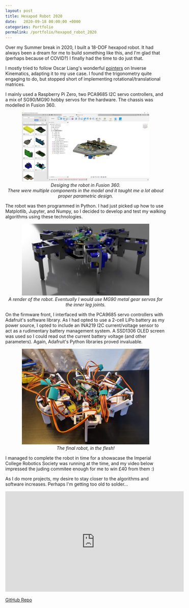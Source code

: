 ```yaml
---
layout: post
title: Hexapod Robot 2020
date:   2020-09-18 00:00:00 +0000
categories: Portfolio
permalink: /portfolio/hexapod_robot_2020
---
```


Over my Summer break in 2020, I built a 18-DOF hexapod robot. It had always been a dream for me to build something like this, and I'm glad that (perhaps because of COVID?) I finally had the time to do just that.

I mostly tried to follow Oscar Liang's wonderful [pointers](https://oscarliang.com/inverse-kinematics-implementation-hexapod-robots/) on Inverse Kinematics, adapting it to my use case. I found the trigonometry quite engaging to do, but stopped short of implementing rotational/translational matrices.

I mainly used a Raspberry Pi Zero, two PCA9685 I2C servo controllers, and a mix of SG90/MG90 hobby servos for the hardware. The chassis was modelled in Fusion 360.

<p align="center">
  <img width="400" src="../assets/Hexapod/hex_design_process.png">
  <br>
  <i>Desiging the robot in Fusion 360.<br>There were multiple components in the model and it taught me a lot about proper parametric design.</i>
</p>

The robot was then programmed in Python. I had just picked up how to use Matplotlib, Jupyter, and Numpy, so I decided to develop and test my walking algorithms using these technologies.

<p align="center">
  <img width="400" src="../assets/Hexapod/hex_render.jpg">
  <br>
  <i>A render of the robot. Eventually I would use MG90 metal gear servos for the inner leg joints.</i>
</p>

On the firmware front, I interfaced with the PCA9685 servo controllers with Adafruit's software library. As I had opted to use a 2-cell LiPo battery as my power source, I opted to include an INA219 I2C current/voltage sensor to act as a rudimentary battery management system. A SSD1306 OLED screen was used so I could read out the current battery voltage (and other parameters). Again, Adafruit's Python libraries proved invaluable.

<p align="center">
  <img width="400" src="../assets/Hexapod/hex_photo.jpg">
  <br>
  <i>The final robot, in the flesh!</i>
</p>

I managed to complete the robot in time for a showacase the Imperial College Robotics Society was running at the time, and my video below impressed the juding commitee enough for me to win £40 from them :)

As I do more projects, my desire to stay closer to the algorithms and software increases. Perhaps I'm getting too old to solder...

<iframe width="560" height="315" src="https://www.youtube.com/embed/wyfHojq9Sp4" title="YouTube video player" frameborder="0" allow="accelerometer; autoplay; clipboard-write; encrypted-media; gyroscope; picture-in-picture" allowfullscreen></iframe>

[GitHub Repo](https://github.com/tianyilim/walkybot_code)
